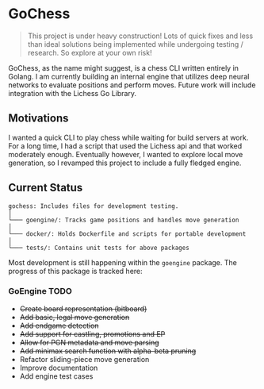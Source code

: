 # GoChess

> This project is under heavy construction! Lots of quick fixes and less than 
ideal solutions being implemented while undergoing testing / research.
So explore at your own risk!

GoChess, as the name might suggest, is a chess CLI written entirely in Golang. I am currently building an internal engine that utilizes deep neural networks to evaluate positions and perform moves. Future work will include integration with the Lichess Go Library.

## Motivations
I wanted a quick CLI to play chess while waiting for build servers at work. For a long time, I had a script that used the Lichess api and that worked
moderately enough. Eventually however, I wanted to explore local move generation, so I revamped this project to include a fully fledged engine.

## Current Status
```
gochess: Includes files for development testing.
│
└─── goengine/: Tracks game positions and handles move generation
│   
└─── docker/: Holds Dockerfile and scripts for portable development
│   
└─── tests/: Contains unit tests for above packages
```

Most development is still happening within the `goengine` package. The progress
of this package is tracked here:

### GoEngine TODO
- ~~Create board representation (bitboard)~~
- ~~Add basic, legal move generation~~
- ~~Add endgame detection~~
- ~~Add support for castling, promotions and EP~~
- ~~Allow for PGN metadata and move parsing~~
- ~~Add minimax search function with alpha-beta pruning~~
- Refactor sliding-piece move generation
- Improve documentation
- Add engine test cases
